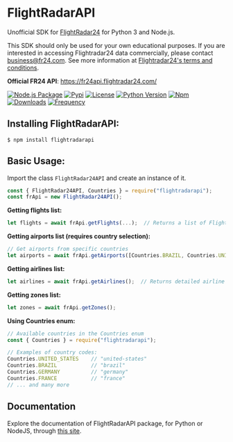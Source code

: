 # FlightRadarAPI
Unofficial SDK for [FlightRadar24](https://www.flightradar24.com/) for Python 3 and Node.js.

This SDK should only be used for your own educational purposes. If you are interested in accessing Flightradar24 data commercially, please contact business@fr24.com. See more information at [Flightradar24's terms and conditions](https://www.flightradar24.com/terms-and-conditions).

**Official FR24 API**: https://fr24api.flightradar24.com/

[![Node.js Package](https://github.com/JeanExtreme002/FlightRadarAPI/actions/workflows/node-package.yml/badge.svg)](https://github.com/JeanExtreme002/FlightRadarAPI/actions)
[![Pypi](https://img.shields.io/pypi/v/FlightRadarAPI?logo=pypi)](https://pypi.org/project/FlightRadarAPI/)
[![License](https://img.shields.io/pypi/l/FlightRadarAPI)](https://github.com/JeanExtreme002/FlightRadarAPI)
[![Python Version](https://img.shields.io/badge/python-3.7+-8A2BE2)](https://pypi.org/project/FlightRadarAPI/)
[![Npm](https://img.shields.io/npm/v/flightradarapi?logo=npm&color=red)](https://www.npmjs.com/package/flightradarapi)
[![Downloads](https://static.pepy.tech/personalized-badge/flightradarapi?period=total&units=international_system&left_color=grey&right_color=orange&left_text=downloads)](https://pypi.org/project/FlightRadarAPI/)
[![Frequency](https://img.shields.io/pypi/dm/flightradarapi?style=flat&label=frequency)](https://pypi.org/project/FlightRadarAPI/)

## Installing FlightRadarAPI:
```
$ npm install flightradarapi
```

## Basic Usage:

Import the class `FlightRadar24API` and create an instance of it.
```javascript
const { FlightRadar24API, Countries } = require("flightradarapi");
const frApi = new FlightRadar24API();
```

**Getting flights list:**
```javascript
let flights = await frApi.getFlights(...);  // Returns a list of Flight objects
```

**Getting airports list (requires country selection):**
```javascript
// Get airports from specific countries
let airports = await frApi.getAirports([Countries.BRAZIL, Countries.UNITED_STATES]);  // Returns a list of Airport objects
```

**Getting airlines list:**
```javascript
let airlines = await frApi.getAirlines();  // Returns detailed airline information with IATA/ICAO codes
```

**Getting zones list:**
```javascript
let zones = await frApi.getZones();
```

**Using Countries enum:**
```javascript
// Available countries in the Countries enum
const { Countries } = require("flightradarapi");

// Examples of country codes:
Countries.UNITED_STATES    // "united-states"
Countries.BRAZIL           // "brazil" 
Countries.GERMANY          // "germany"
Countries.FRANCE           // "france"
// ... and many more
```

## Documentation
Explore the documentation of FlightRadarAPI package, for Python or NodeJS, through [this site](https://JeanExtreme002.github.io/FlightRadarAPI/).

